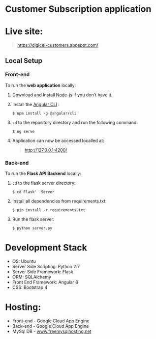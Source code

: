 # Customer Subscription application
# Live site:
>https://digicel-customers.appspot.com/


## Local Setup
### Front-end
To run the __web application__ locally:

1. Download and Install [Node-js](https://nodejs.org/en/ ) if you don't have it.

1. Install the [Angular CLI](https://github.com/angular/angular-cli) :

   ```
   $ npm install -g @angular/cli
   ```

1. `cd` to the repository directory and run the following command:

   ```
   $ ng serve
   ```
1. Application can now be accessed localled at:
    > http://127.0.0.1:4200/

### Back-end
To run the __Flask API Backend__ locally:

1. `cd` to the flask server directory:
    ```
    $ cd Flask' 'Server
    ```
1.  Install all dependencies from requirements.txt:
    ```
    $ pip install -r requirements.txt
    ```
1.  Run the flask server: 
    ```
    $ python server.py
    ```


# Development Stack
  * OS: Ubuntu
  * Server Side Scripting: Python 2.7
  * Server Side Framework: Flask
  * ORM: SQLAlchemy
  * Front End Framework: Angular 8
  * CSS: Bootstrap 4

# Hosting:
* Front-end - Google Cloud App Engine
* Back-end - Google Cloud App Engine
* MySql DB - www.freemysqlhosting.net
